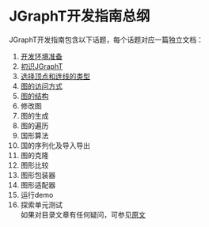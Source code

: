 # JGraphT开发指南总纲
JGraphT开发指南包含以下话题，每个话题对应一篇独立文档：  
1. [开发环境准备](https://github.com/roysong/reseachTec/blob/master/graph/jGraphT/apply/dev/1_%E5%BC%80%E5%8F%91%E7%8E%AF%E5%A2%83%E5%87%86%E5%A4%87.md)  
2. [初识JGraphT](https://github.com/roysong/reseachTec/tree/master/graph/jGraphT/apply/dev/2_%E5%88%9D%E8%AF%86JGraphT.md)  
3. [选择顶点和连线的类型](https://github.com/roysong/reseachTec/tree/master/graph/jGraphT/apply/dev/3_%E9%80%89%E6%8B%A9%E9%A1%B6%E7%82%B9%E5%92%8C%E8%BF%9E%E7%BA%BF%E7%9A%84%E7%B1%BB%E5%9E%8B.md)    
4. [图的访问方式](https://github.com/roysong/reseachTec/blob/master/graph/jGraphT/apply/dev/4_%E5%9B%BE%E7%9A%84%E8%AE%BF%E9%97%AE%E6%96%B9%E5%BC%8F.md)    
5. [图的结构](https://github.com/roysong/reseachTec/blob/master/graph/jGraphT/apply/dev/5_%E5%9B%BE%E7%9A%84%E7%BB%93%E6%9E%84.md)    
6. 修改图  
7. 图的生成  
8. 图的遍历  
9. 国形算法  
10. 国的序列化及导入导出  
11. 图的克隆  
12. 图形比较  
13. 图形包装器  
14. 图形适配器   
15. 运行demo  
16. 探索单元测试  
如果对目录文章有任何疑问，可参见[原文](https://jgrapht.org/guide/UserOverview)
